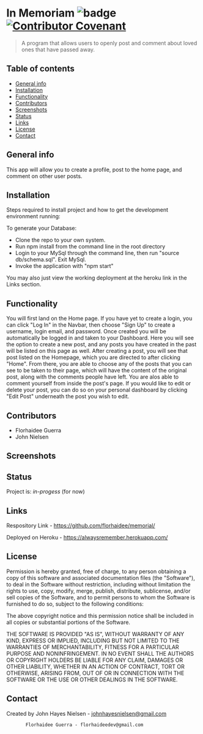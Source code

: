 # In Memoriam ![badge](https://img.shields.io/badge/license-MIT-blue) [![Contributor Covenant](https://img.shields.io/badge/Contributor%20Covenant-v2.0%20adopted-ff69b4.svg)](code_of_conduct.md)
>A program that allows users to openly post and comment about loved ones that have passed away.

## Table of contents
* [General info](#general-info)
* [Installation](#installation)
* [Functionality](#functionality)
* [Contributors](#contributors)
* [Screenshots](#screenshots)
* [Status](#status)
* [Links](#links)
* [License](#license)
* [Contact](#contact)

## General info
This app will allow you to create a profile, post to the home page, and comment on other user posts.

## Installation
Steps required to install project and how to get the development environment running:

To generate your Database:

- Clone the repo to your own system.
- Run npm install from the command line in the root directory
- Login to your MySql through the command line, then run "source db/schema.sql". Exit MySql.
- Invoke the application with "npm start"

You may also just view the working deployment at the heroku link in the Links section.

## Functionality
You will first land on the Home page. If you have yet to create a login, you can click "Log In" in the Navbar, then choose "Sign Up" to create a username, login email, and password. Once created you will be automatically be logged in and taken to your Dashboard. Here you will see the option to create a new post, and any posts you have created in the past will be listed on this page as well. After creating a post, you will see that post listed on the Homepage, which you are directed to after clicking "Home". From there, you are able to choose any of the posts that you can see to be taken to their page, which will have the content of the original post, along with the comments people have left. You are alos able to comment yourself from inside the post's page. If you would like to edit or delete your post, you can do so on your personal dashboard by clicking "Edit Post" underneath the post you wish to edit.

## Contributors
- Florhaidee Guerra
- John Nielsen

## Screenshots


## Status
Project is: _in-progess_ (for now)

## Links
Respository Link - https://github.com/florhaidee/memorial/

Deployed on Heroku - https://alwaysremember.herokuapp.com/


## License
Permission is hereby granted, free of charge, to any person obtaining a copy of this software and associated documentation files (the "Software"), to deal in the Software without restriction, including without limitation the rights to use, copy, modify, merge, publish, distribute, sublicense, and/or sell copies of the Software, and to permit persons to whom the Software is furnished to do so, subject to the following conditions:

The above copyright notice and this permission notice shall be included in all copies or substantial portions of the Software.

THE SOFTWARE IS PROVIDED "AS IS", WITHOUT WARRANTY OF ANY KIND, EXPRESS OR IMPLIED, INCLUDING BUT NOT LIMITED TO THE WARRANTIES OF MERCHANTABILITY, FITNESS FOR A PARTICULAR PURPOSE AND NONINFRINGEMENT. IN NO EVENT SHALL THE AUTHORS OR COPYRIGHT HOLDERS BE LIABLE FOR ANY CLAIM, DAMAGES OR OTHER LIABILITY, WHETHER IN AN ACTION OF CONTRACT, TORT OR OTHERWISE, ARISING FROM, OUT OF OR IN CONNECTION WITH THE SOFTWARE OR THE USE OR OTHER DEALINGS IN THE SOFTWARE.

## Contact

Created by John Hayes Nielsen - johnhayesnielsen@gmail.com

           Florhaidee Guerra - florhaideedev@gmail.com
